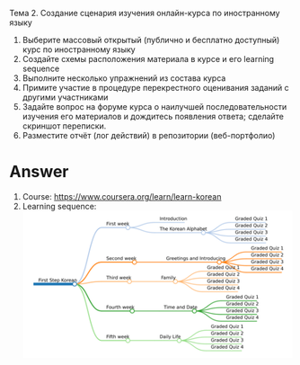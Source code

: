 Тема 2. Создание сценария изучения онлайн-курса по иностранному языку
1. Выберите массовый открытый (публично и бесплатно доступный) курс по иностранному языку
2. Создайте схемы расположения материала в курсе и его learning sequence
3. Выполните несколько упражнений из состава курса
4. Примите участие в процедуре перекрестного оценивания заданий с другими участниками
5. Задайте вопрос на форуме курса о наилучшей последовательности изучения его материалов и дождитесь появления ответа;
   сделайте скриншот переписки.
6. Разместите отчёт (лог действий) в репозитории (веб-портфолио)

# Answer
1. Course: https://www.coursera.org/learn/learn-korean
2. Learning sequence:
   ![](img/KoreanCourse.png)
